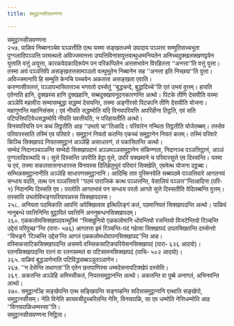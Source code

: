 ```yaml
---
title: समुट्ठानसीसवण्णना

---
```

समुट्ठानसीसवण्णना  
२५७. पाळियं निब्बानञ्चेव पञ्ञत्तीति एत्थ यस्मा सङ्खतधम्मे उपादाय पञ्ञत्ता सम्मुतिसच्चभूता पुग्गलादिपञ्ञत्ति परमत्थतो अविज्जमानत्ता उप्पत्तिविनासयुत्तवत्थुधम्मनियतेन अनिच्चदुक्खलक्खणद्वयेन युत्ताति वत्तुं अयुत्ता, कारकवेदकादिरूपेन पन परिकप्पितेन अत्तसभावेन विरहितत्ता ‘‘अनत्ता’’ति वत्तुं युत्ता। तस्मा अयं पञ्ञत्तिपि असङ्खतत्तसामञ्ञतो वत्थुभूतेन निब्बानेन सह ‘‘अनत्ता इति निच्छया’’ति वुत्ता। अविज्जमानापि हि सम्मुति केनचि पच्चयेन अकतत्ता असङ्खता एवाति।  
करुणासीतलत्तं, पञ्ञापभासितत्तञ्च भगवतो दस्सेतुं ‘‘बुद्धचन्दे, बुद्धादिच्चे’’ति एतं उभयं वुत्तम्। हायति एतेनाति हानि, दुक्खस्स हानि दुक्खहानि, सब्बदुक्खापनूदनकारणन्ति अत्थो। पिटके तीणि देसयीति यस्मा अञ्ञेपि महावीरा सम्मासम्बुद्धा सद्धम्मं देसयन्ति, तस्मा अङ्गीरसो पिटकानि तीणि देसयीति योजना। महागुणन्ति महानिसंसम्। एवं नीयति सद्धम्मोति यदि विनयपरियत्ति अपरिहीना तिट्ठति, एवं सति पटिपत्तिपटिवेधसद्धम्मोपि नीयति पवत्तीयति, न परिहायतीति अत्थो।  
विनयपरियत्ति पन कथं तिट्ठतीति आह ‘‘उभतो चा’’तिआदि। परिवारेन गन्थिता तिट्ठतीति योजेतब्बम्। तस्सेव परिवारस्साति तस्मिं एव परिवारे। समुट्ठानं नियतो कतन्ति एकच्चं समुट्ठानेन नियतं कतम्। तस्मिं परिवारे किञ्चि सिक्खापदं नियतसमुट्ठानं अञ्ञेहि असाधारणं, तं पकासितन्ति अत्थो।  
सम्भेदं निदानञ्चञ्ञन्ति सम्भेदो सिक्खापदानं अञ्ञमञ्ञसमुट्ठानेन संकिण्णता, निदानञ्च पञ्ञत्तिट्ठानं, अञ्ञं पुग्गलादिवत्थादि च। सुत्ते दिस्सन्ति उपरीति हेट्ठा वुत्ते, उपरि वक्खमाने च परिवारसुत्ते एव दिस्सन्ति। यस्मा च एवं, तस्मा सकलसासनाधारस्स विनयस्स ठितिहेतुभूतं परिवारं सिक्खेति, एवमेत्थ योजना दट्ठब्बा।  
सम्भिन्नसमुट्ठानानीति अञ्ञेहि साधारणसमुट्ठानानि। आदिम्हि ताव पुरिमनयेति सब्बपठमे पञ्ञत्तिवारे आगतनयं सन्धाय वदति, तत्थ पन पञ्ञत्तिवारे ‘‘पठमं पाराजिकं कत्थ पञ्ञत्तन्ति, वेसालियं पञ्ञत्त’’न्तिआदिना (परि॰ १) निदानम्पि दिस्सति एव। परतोति आगतभावं पन सन्धाय परतो आगते सुत्ते दिस्सतीति वेदितब्बन्ति वुत्तम्। तस्साति उभतोविभङ्गपरियापन्नस्स सिक्खापदस्स।  
२५८. अनियता पठमिकाति आपत्तिं अपेक्खित्वाव इत्थिलिङ्गं कतं, पठमानियतं सिक्खापदन्ति अत्थो। पाळियं नानुबन्धे पवत्तिनिन्ति वुट्ठापितं पवत्तिनिं अननुबन्धनसिक्खापदम्।  
२६०. एळकलोमसिक्खापदवत्थुस्मिं ‘‘भिक्खुनियो एळकलोमानि धोवन्तियो रजन्तियो विजटेन्तियो रिञ्चन्ति उद्देसं परिपुच्छ’’न्ति (पारा॰ ५७६) आगतत्ता इमं रिञ्चन्ति-पदं गहेत्वा सिक्खापदं उपलक्खितन्ति दस्सेन्तो ‘‘विभङ्गे ‘रिञ्चन्ति उद्देस’न्ति आगतं एळकलोमधोवापनसिक्खापद’’न्ति आह।  
वस्सिकसाटिकसिक्खापदन्ति असमये वस्सिकसाटिकपरियेसनसिक्खापदं (पारा॰ ६२६ आदयो)। रतनसिक्खापदन्ति रतनं वा रतनसम्मतं वा पटिसामनसिक्खापदं (पाचि॰ ५०२ आदयो)।  
२६५. पाळियं बुद्धञाणेनाति पटिविद्धसब्बञ्ञुतञ्ञाणेन।  
२६७. ‘‘न देसेन्ति तथागता’’ति एतेन छत्तपाणिस्स धम्मदेसनापटिक्खेपं दस्सेति।  
२६९. अकतन्ति अञ्ञेहि अमिस्सीकतं, नियतसमुट्ठानन्ति अत्थो। अकतन्ति वा पुब्बे अनागतं, अभिनवन्ति अत्थो।  
२७०. समुट्ठानञ्हि सङ्खेपन्ति एत्थ सङ्खिपन्ति सङ्गय्हन्ति सदिससमुट्ठानानि एत्थाति सङ्खेपो, समुट्ठानसीसम्। नेति विनेति कायवचीदुच्चरितन्ति नेत्ति, विनयपाळि, सा एव धम्मोति नेत्तिधम्मोति आह ‘‘विनयपाळिधम्मस्सा’’ति।  
समुट्ठानसीसवण्णना निट्ठिता।  